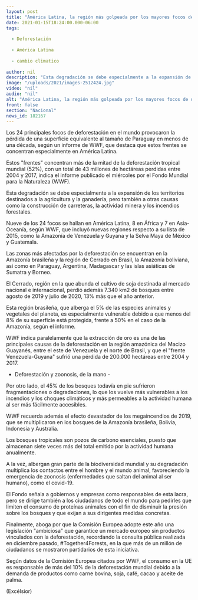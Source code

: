 ```yaml
---
layout: post
title: "América Latina, la región más golpeada por los mayores focos de deforestación"
date: 2021-01-15T18:24:00.000-06:00
tags:
  
  - Deforestación
  
  - América Latina
  
  - cambio climatico
  
author: nil
description: "Esta degradación se debe especialmente a la expansión de los territorios destinados a la agricultura y la ganadería, pero también a otras causas como la construcción de carreteras, la actividad minera y los incendios forestales"
image: "/uploads/2021/images-2512424.jpg"
video: "nil"
audio: "nil"
alt: "América Latina, la región más golpeada por los mayores focos de deforestación"
front: false
section: "Nacional"
news_id: 182167
---
```


Los 24 principales focos de deforestación en el mundo provocaron la pérdida de una superficie equivalente al tamaño de Paraguay en menos de una década, según un informe de WWF, que destaca que estos frentes se concentran especialmente en América Latina.

Estos "frentes" concentran más de la mitad de la deforestación tropical mundial (52%), con un total de 43 millones de hectáreas perdidas entre 2004 y 2017, indica el informe publicado el miércoles por el Fondo Mundial para la Naturaleza (WWF).

Esta degradación se debe especialmente a la expansión de los territorios destinados a la agricultura y la ganadería, pero también a otras causas como la construcción de carreteras, la actividad minera y los incendios forestales.

Nueve de los 24 focos se hallan en América Latina, 8 en África y 7 en Asia-Oceanía, según WWF, que incluyó nuevas regiones respecto a su lista de 2015, como la Amazonía de Venezuela y Guyana y la Selva Maya de México y Guatemala.

Las zonas más afectadas por la deforestación se encuentran en la Amazonía brasileña y la región de Cerrado en Brasil, la Amazonía boliviana, así como en Paraguay, Argentina, Madagascar y las islas asiáticas de Sumatra y Borneo.

El Cerrado, región en la que abunda el cultivo de soja destinada al mercado nacional e internacional, perdió además 7.340 km2 de bosques entre agosto de 2019 y julio de 2020, 13% más que el año anterior.

Esta región brasileña, que alberga el 5% de las especies animales y vegetales del planeta, es especialmente vulnerable debido a que menos del 8% de su superficie está protegida, frente a 50% en el caso de la Amazonía, según el informe.

WWF indica paralelamente que la extracción de oro es una de las principales causas de la deforestación en la región amazónica del Macizo Guayanés, entre el este de Venezuela y el norte de Brasil, y que el "frente Venezuela-Guyana" sufrió una pérdida de 200.000 hectáreas entre 2004 y 2017.

- Deforestación y zoonosis, de la mano -

Por otro lado, el 45% de los bosques todavía en pie sufrieron fragmentaciones o degradaciones, lo que los vuelve más vulnerables a los incendios y los choques climáticos y más permeables a la actividad humana al ser más fácilmente accesibles.

WWF recuerda además el efecto devastador de los megaincendios de 2019, que se multiplicaron en los bosques de la Amazonía brasileña, Bolivia, Indonesia y Australia.

Los bosques tropicales son pozos de carbono esenciales, puesto que almacenan siete veces más del total emitido por la actividad humana anualmente.

A la vez, albergan gran parte de la biodiversidad mundial y su degradación multiplica los contactos entre el hombre y el mundo animal, favoreciendo la emergencia de zoonosis (enfermedades que saltan del animal al ser humano), como el covid-19.

El Fondo señala a gobiernos y empresas como responsables de esta lacra, pero se dirige también a los ciudadanos de todo el mundo para pedirles que limiten el consumo de proteínas animales con el fin de disminuir la presión sobre los bosques y que exijan a sus dirigentes medidas concretas.

Finalmente, aboga por que la Comisión Europea adopte este año una legislación "ambiciosa" que garantice un mercado europeo sin productos vinculados con la deforestación, recordando la consulta pública realizada en diciembre pasado, #Together4Forests, en la que más de un millón de ciudadanos se mostraron partidarios de esta iniciativa.

Según datos de la Comisión Europea citados por WWF, el consumo en la UE es responsable de más del 10% de la deforestación mundial debido a la demanda de productos como carne bovina, soja, café, cacao y aceite de palma.

(Excélsior)